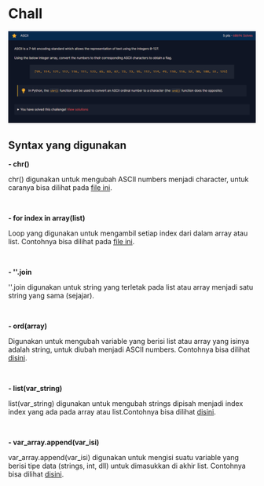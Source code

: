 <h1>Chall</h1>
<img src="img/ascii.png">

<h2><strong>Syntax yang digunakan</strong></h2>

<p><strong>- chr()</strong></p>
<p>chr() digunakan untuk mengubah ASCII numbers menjadi character, untuk caranya bisa dilihat pada <a href="https://github.com/FTN-Dev/CTF_Learn/blob/main/cryptohack/general/encoding/ascii/ascii-chr.py">file ini</a>.</p>

<br>

<p><strong>- for index in array(list)</strong></p>
<p>Loop yang digunakan untuk mengambil setiap index dari dalam array atau list. Contohnya bisa dilihat pada <a href="https://github.com/FTN-Dev/CTF_Learn/blob/main/cryptohack/general/encoding/ascii/ascii-chr.py">file ini</a>.</p>

<br>

<p><strong>- ''.join</strong></p>
<p>''.join digunakan untuk string yang terletak pada list atau array menjadi satu string yang sama (sejajar).</p>

<br>

<p><strong>- ord(array)</strong></p>
<p>Digunakan untuk mengubah variable yang berisi list atau array yang isinya adalah string, untuk diubah menjadi ASCII numbers. Contohnya bisa dilihat <a href="https://github.com/FTN-Dev/CTF_Learn/blob/main/cryptohack/general/encoding/ascii/ascii-ord.py">disini</a>.</p>

<br>

<p><strong>- list(var_string)</strong></p>
<p>list(var_string) digunakan untuk mengubah strings dipisah menjadi index index yang ada pada array atau list.Contohnya bisa dilihat <a href="https://github.com/FTN-Dev/CTF_Learn/blob/main/cryptohack/general/encoding/ascii/ascii-ord.py">disini</a>.</p>

<br>

<p><strong>- var_array.append(var_isi)</strong></p>
<p>var_array.append(var_isi) digunakan untuk mengisi suatu variable yang berisi tipe data (strings, int, dll) untuk dimasukkan di akhir list. Contohnya bisa dilihat <a href="https://github.com/FTN-Dev/CTF_Learn/blob/main/cryptohack/general/encoding/ascii/ascii-ord.py">disini</a>.</p>